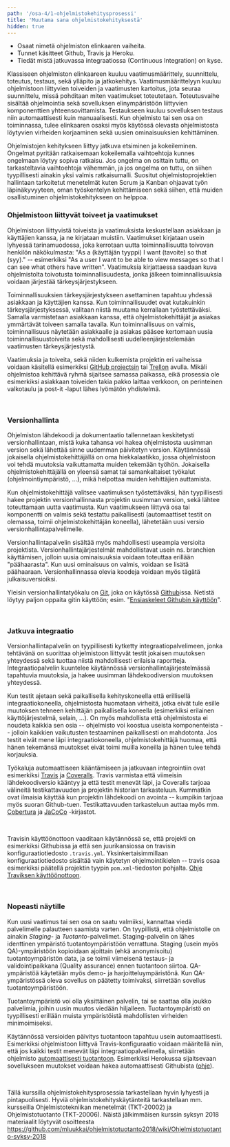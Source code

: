 ```yaml
---
path: '/osa-4/1-ohjelmistokehitysprosessi'
title: 'Muutama sana ohjelmistokehityksestä'
hidden: true
---
```


<text-box variant='learningObjectives' name='Oppimistavoitteet'>

- Osaat nimetä ohjelmiston elinkaaren vaiheita.
- Tunnet käsitteet Github, Travis ja Heroku.
- Tiedät mistä jatkuvassa integraatiossa (Continuous Integration) on kyse.

</text-box>


Klassiseen ohjelmiston elinkaareen kuuluu vaatimusmäärittely, suunnittelu, toteutus, testaus, sekä ylläpito ja jatkokehitys. Vaatimusmäärittelyyn kuuluu ohjelmistoon liittyvien toiveiden ja vaatimusten kartoitus, jota seuraa suunnittelu, missä pohditaan miten vaatimukset toteutetaan. Toteutusvaihe sisältää ohjelmointia sekä sovelluksen elinympäristöön liittyvien komponenttien yhteensovittamista. Testaukseen kuuluu sovelluksen testaus niin automaattisesti kuin manuaalisesti. Kun ohjelmisto tai sen osa on toiminnassa, tulee elinkaaren osaksi myös käytössä olevasta ohjelmistosta löytyvien virheiden korjaaminen sekä uusien ominaisuuksien kehittäminen.


Ohjelmistojen kehitykseen liittyy jatkuva etsiminen ja kokeileminen. Ongelmat pyritään ratkaisemaan kokeilemalla vaihtoehtoja kunnes ongelmaan löytyy sopiva ratkaisu. Jos ongelma on osittain tuttu, on tarkasteltavia vaihtoehtoja vähemmän, ja jos ongelma on tuttu, on siihen tyypillisesti ainakin yksi valmis ratkaisumalli. Suositut ohjelmistoprojektien hallintaan tarkoitetut menetelmät kuten Scrum ja Kanban ohjaavat työn läpinäkyvyyteen, oman työskentelyn kehittämiseen sekä siihen, että muiden osallistuminen ohjelmistokehitykseen on helppoa.


### Ohjelmistoon liittyvät toiveet ja vaatimukset

Ohjelmistoon liittyvistä toiveista ja vaatimuksista keskustellaan asiakkaan ja käyttäjien kanssa, ja ne kirjataan muistiin. Vaatimukset kirjataan usein lyhyessä tarinamuodossa, joka kerrotaan uutta toiminnallisuutta toivovan henkilön näkökulmasta: "As a (käyttäjän tyyppi) I want (tavoite) so that (syy)." -- esimerkiksi "As a user I want to be able to view messages so that I can see what others have written". Vaatimuksia kirjattaessa saadaan kuva ohjelmistolta toivotusta toiminnallisuudesta, jonka jälkeen toiminnallisuuksia voidaan järjestää tärkeysjärjestykseen.


Toiminnallisuuksien tärkeysjärjestykseen asettaminen tapahtuu yhdessä asiakkaan ja käyttäjien kanssa. Kun toiminnallisuudet ovat kutakuinkin tärkeysjärjestyksessä, valitaan niistä muutama kerrallaan työstettäväksi. Samalla varmistetaan asiakkaan kanssa, että ohjelmistokehittäjät ja asiakas ymmärtävät toiveen samalla tavalla. Kun toiminnallisuus on valmis, toiminnallisuus näytetään asiakkaalle ja asiakas pääsee kertomaan uusia toiminnallisuustoiveita sekä mahdollisesti uudelleenjärjestelemään vaatimusten tärkeysjärjestystä.


Vaatimuksia ja toiveita, sekä niiden kulkemista projektin eri vaiheissa voidaan käsitellä esimerkiksi <a href="https://help.github.com/en/articles/about-project-boards" target="_blank">GitHub projectsin</a> tai <a href="https://trello.com/" target="_blank">Trellon</a> avulla. Mikäli ohjelmistoa kehittävä ryhmä sijaitsee samassa paikassa, eikä prosessia ole esimerkiksi asiakkaan toiveiden takia pakko laittaa verkkoon, on perinteinen valkotaulu ja post-it -laput lähes lyömätön yhdistelmä.

<br/>

### Versionhallinta

Ohjelmiston lähdekoodi ja dokumentaatio tallennetaan keskitetysti versionhallintaan, mistä kuka tahansa voi hakea ohjelmistosta uusimman version sekä lähettää sinne uudemman päivitetyn version. Käytännössä jokaisella ohjelmistokehittäjällä on oma hiekkalaatikko, jossa ohjelmistoon voi tehdä muutoksia vaikuttamatta muiden tekemään työhön. Jokaisella ohjelmistokehittäjällä on yleensä samat tai samankaltaiset työkalut (ohjelmointiympäristö, ...), mikä helpottaa muiden kehittäjien auttamista.


Kun ohjelmistokehittäjä valitsee vaatimuksen työstettäväksi, hän tyypillisesti hakee projektin versionhallinnasta projektin uusimman version, sekä lähtee toteuttamaan uutta vaatimusta. Kun vaatimukseen liittyvä osa tai komponentti on valmis sekä testattu paikallisesti (automaattiset testit on olemassa, toimii ohjelmistokehittäjän koneella), lähetetään uusi versio versionhallintapalvelimelle.

Versionhallintapalvelin sisältää myös mahdollisesti useampia versioita projektista. Versionhallintajärjestelmät mahdollistavat usein ns. branchien käyttämisen, jolloin uusia ominaisuuksia voidaan toteuttaa erillään "päähaarasta". Kun uusi ominaisuus on valmis, voidaan se lisätä päähaaraan. Versionhallinnassa olevia koodeja voidaan myös tägätä julkaisuversioiksi.

Yleisin versionhallintatyökalu on <a href="https://en.wikipedia.org/wiki/Git_(software)" target="_blank">Git</a>, joka on käytössä <a href="https://github.com/" target="_blank">Github</a>issa. Netistä löytyy paljon oppaita gitin käyttöön; esim. "<a href="https://guides.github.com/activities/hello-world/" target="_blank">Ensiaskeleet Githubin käyttöön</a>".

<br/>


### Jatkuva integraatio


Versionhallintapalvelin on tyypillisesti kytketty integraatiopalvelimeen, jonka tehtävänä on suorittaa ohjelmistoon liittyvät testit jokaisen muutoksen yhteydessä sekä tuottaa niistä mahdollisesti erilaisia raportteja. Integraatiopalvelin kuuntelee käytännössä versionhallintajärjestelmässä tapahtuvia muutoksia, ja hakee uusimman lähdekoodiversion muutoksen yhteydessä.


Kun testit ajetaan sekä paikallisella kehityskoneella että erillisellä integraatiokoneella, ohjelmistosta huomataan virheitä, jotka eivät tule esille muutoksen tehneen kehittäjän paikallisella koneella (esimerkiksi erilainen käyttöjärjestelmä, selain, ...). On myös mahdollista että ohjelmistosta ei noudeta kaikkia sen osia -- ohjelmisto voi koostua useista komponenteista --  jolloin kaikkien vaikutusten testaaminen paikallisesti on mahdotonta. Jos testit eivät mene läpi integraatiokoneella, ohjelmistokehittäjä huomaa, että hänen tekemänsä muutokset eivät toimi muilla koneilla ja hänen tulee tehdä korjauksia.


Työkaluja automaattiseen kääntämiseen ja jatkuvaan integrointiin ovat esimerkiksi <a href="https://travis-ci.org" target="_blank">Travis</a> ja <a href="https://coveralls.io" target="_blank">Coveralls</a>. Travis varmistaa että viimeisin lähdekoodiversio kääntyy ja että testit menevät läpi, ja Coveralls tarjoaa välineitä testikattavuuden ja projektin historian tarkasteluun. Kummatkin ovat ilmaisia käyttää kun projektin lähdekoodi on avointa -- kumpikin tarjoaa myös suoran Github-tuen. Testikattavuuden tarkasteluun auttaa myös mm. <a href="https://github.com/cobertura/cobertura" target="_blank">Cobertura</a> ja <a href="https://www.eclemma.org/jacoco/" target="_blank">JaCoCo</a> -kirjastot.

<br/>

Travisin käyttöönottoon vaaditaan käytännössä se, että projekti on esimerkiksi Githubissa ja että sen juurikansiossa on travisin konfiguraatiotiedosto `.travis.yml`. Yksinkertaisimmillaan konfiguraatiotiedosto sisältää vain käytetyn ohjelmointikielen -- travis osaa esimerkiksi päätellä projektin tyypin `pom.xml`-tiedoston pohjalta. <a href="https://docs.travis-ci.com/user/getting-started/" target="_blank">Ohje Traviksen käyttöönottoon</a>.

<br/>

### Nopeasti näytille

Kun uusi vaatimus tai sen osa on saatu valmiiksi, kannattaa viedä palvelimelle palautteen saamista varten. On tyypillistä, että ohjelmistolle on ainakin *Staging*- ja *Tuotanto*-palvelimet. Staging-palvelin on lähes identtinen ympäristö tuotantoympäristöön verrattuna. Staging (usein myös QA)-ympäristöön kopioidaan ajoittain (ehkä anonymisoitu) tuotantoympäristön data, ja se toimii viimeisenä testaus- ja validointipaikkana (Quality assurance) ennen tuotantoon siirtoa. QA-ympäristöä käytetään myös demo- ja harjoitteluympäristönä. Kun QA-ympäristössä oleva sovellus on päätetty toimivaksi, siirretään sovellus tuotantoympäristöön.


Tuotantoympäristö voi olla yksittäinen palvelin, tai se saattaa olla joukko palvelimia, joihin uusin muutos viedään hiljalleen. Tuotantoympäristö on tyypillisesti erillään muista ympäristöistä mahdollisten virheiden minimoimiseksi.


Käytännössä versioiden päivitys tuotantoon tapahtuu usein automaattisesti. Esimerkiksi ohjelmistoon liittyvä Travis-konfiguraatio voidaan määritellä niin, että jos kaikki testit menevät läpi integraatiopalvelimella, siirretään ohjelmisto <a href="https://docs.travis-ci.com/user/deployment/heroku" target="_blank">automaattisesti tuotantoon</a>. Esimerkiksi Herokussa sijaitsevaan sovellukseen muutokset voidaan hakea automaattisesti Githubista (<a href="https://devcenter.heroku.com/articles/github-integration" target="_blank">ohje</a>).

<br/>

<text-box variant='hint' name='Teemaan liittyviä kursseja'>

Tällä kurssilla ohjelmistokehitysprosessia tarkastellaan hyvin lyhyesti ja pintapuolisesti. Hyviä ohjelmistokehityskäytänteitä tarkastellaan mm. kursseilla Ohjelmistotekniikan menetelmät (TKT-20002) ja Ohjelmistotuotanto (TKT-20006). Näistä jälkimmäisen kurssin syksyn 2018 materiaalit löytyvät osoitteesta <a href="https://github.com/mluukkai/ohjelmistotuotanto2018/wiki/Ohjelmistotuotanto-syksy-2018" target="_blank">https://github.com/mluukkai/ohjelmistotuotanto2018/wiki/Ohjelmistotuotanto-syksy-2018</a>

<br/>

</text-box>
